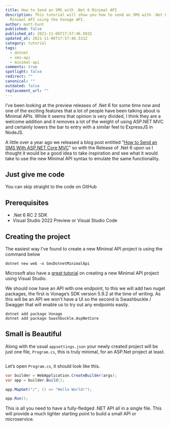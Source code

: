 ```yaml
---
title: How to Send an SMS with .Net 6 Minimal API
description: This tutorial will show you how to send an SMS with .Net 6 and
  Minimal API using the Vonage API.
author: matt-hunt
published: false
published_at: 2021-11-06T17:57:46.503Z
updated_at: 2021-11-06T17:57:46.531Z
category: tutorial
tags:
  - dotnet
  - sms-api
  - minimal-api
comments: true
spotlight: false
redirect: ""
canonical: ""
outdated: false
replacement_url: ""
---
```

I’ve been looking at the preview releases of .Net 6 for some time now and one of the exciting features that a lot of people have been talking about is Minimal APIs. While it seems that opinion is very divided, I think they are a welcome addition and it removes a lot of the weight of using ASP.NET MVC and certainly lowers the bar to entry with a similar feel to ExpressJS in NodeJS.

A little over a year ago we released a blog post entitled “[How to Send an SMS With ASP.NET Core MVC](https://learn.vonage.com/blog/2020/07/09/how-to-send-an-sms-with-asp-net-core-mvc)” so with the Release of .Net 6 upon us I thought it would be a good idea to take inspiration and see what it would take to use the new Minimal API syntax to emulate the same functionality.

## Just give me code

You can skip straight to the code on GitHub

## Prerequisites

* .Net 6 RC 2 SDK
* Visual Studio 2022 Preview or Visual Studio Code

<sign-up></sign-up>

## Creating the project

The easiest way I’ve found to create a new Minimal API project is using the command below

```
dotnet new web -o SmsDotnetMinimalApi
```

Microsoft also have a [great tutorial](https://docs.microsoft.com/en-us/aspnet/core/tutorials/min-web-api?view=aspnetcore-6.0&tabs=visual-studio) on creating a new Minimal API project using Visual Studio.

We should now have an API with one endpoint, to this we will add two nuget packages, the first is Vonage’s SDK version 5.9.2 at the time of writing. As this will be an API we won’t have a UI so the second is Swashbuckle / Swagger that will enable us to try out any endpoints easily.

```
dotnet add package Vonage
dotnet add package Swashbuckle.AspNetCore
```

## Small is Beautiful

Along with the usual `appsettings.json` your newly created project will be just one file, `Program.cs`, this is truly minimal, for an ASP.Net project at least.

![]()

Let’s open `Program.cs`, it should look like this.

```csharp
var builder = WebApplication.CreateBuilder(args);
var app = builder.Build();

app.MapGet("/", () => "Hello World!");

app.Run();
```

This is all you need to have a fully-fledged .NET API all in a single file. This will provide a much lighter starting point to build a small API or microservice.